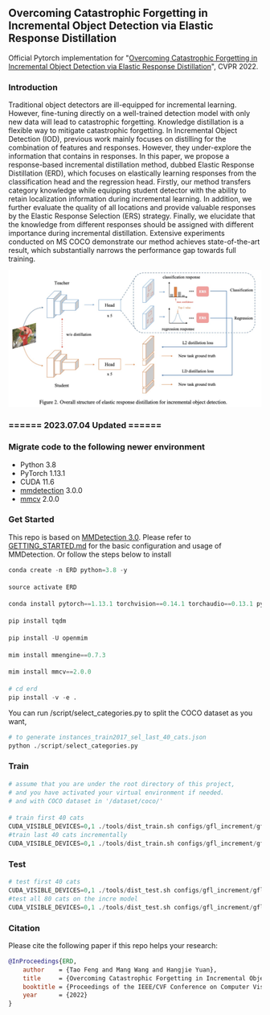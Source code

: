 ## Overcoming Catastrophic Forgetting in Incremental Object Detection via Elastic Response Distillation

Official Pytorch implementation for "[Overcoming Catastrophic Forgetting in Incremental Object Detection via Elastic Response Distillation](https://arxiv.org/abs/2204.02136)", CVPR 2022.

###  Introduction
Traditional object detectors are ill-equipped for incremental learning. However, fine-tuning directly on a well-trained detection model with only new data will lead to catastrophic forgetting. Knowledge distillation is a flexible way to mitigate catastrophic forgetting. In Incremental Object Detection (IOD), previous work mainly focuses on distilling for the combination of features and responses. However, they under-explore the information that contains in responses. In this paper, we propose a response-based incremental distillation method, dubbed Elastic Response Distillation (ERD), which focuses on elastically learning responses from the classification head and the regression head. Firstly, our method transfers category knowledge while equipping student detector with the ability to retain localization information during incremental learning. In addition, we further evaluate the quality of all locations and provide valuable responses by the Elastic Response Selection (ERS) strategy. Finally, we elucidate that the knowledge from different responses should be assigned with different importance during incremental distillation. Extensive experiments conducted on MS COCO demonstrate our method achieves state-of-the-art result, which substantially narrows the performance gap towards full training. 

<p align='left'>
  <img src='figs/framework.jpg' width='721'/>
</p>

### ====== 2023.07.04 Updated  ======
### Migrate code to the following newer environment
- Python 3.8
- PyTorch 1.13.1
- CUDA 11.6
- [mmdetection](https://github.com/open-mmlab/mmdetection) 3.0.0
- [mmcv](https://github.com/open-mmlab/mmcv) 2.0.0

### Get Started

This repo is based on [MMDetection 3.0](https://github.com/open-mmlab/mmdetection). Please refer to [GETTING_STARTED.md](https://mmdetection.readthedocs.io/en/v3.0.0/get_started.html) for the basic configuration and usage of MMDetection.
Or follow the steps below to install

```python
conda create -n ERD python=3.8 -y

source activate ERD

conda install pytorch==1.13.1 torchvision==0.14.1 torchaudio==0.13.1 pytorch-cuda=11.6 -c pytorch -c nvidia

pip install tqdm

pip install -U openmim

mim install mmengine==0.7.3

mim install mmcv==2.0.0

# cd erd 
pip install -v -e .
```

You can run /script/select_categories.py to split the COCO dataset as you want,

```python
# to generate instances_train2017_sel_last_40_cats.json
python ./script/select_categories.py

```


### Train
```python
# assume that you are under the root directory of this project,
# and you have activated your virtual environment if needed.
# and with COCO dataset in '/dataset/coco/'

# train first 40 cats
CUDA_VISIBLE_DEVICES=0,1 ./tools/dist_train.sh configs/gfl_increment/gfl_r50_fpn_1x_coco_first_40_cats.py 2 --work-dir=../ERD_results/gfl_increment/gfl_r50_fpn_1x_coco_first_40_cats
#train last 40 cats incrementally
CUDA_VISIBLE_DEVICES=0,1 ./tools/dist_train.sh configs/gfl_increment/gfl_r50_fpn_1x_coco_first_40_incre_last_40_cats.py 2 --work-dir=../ERD_results/gfl_increment/gfl_r50_fpn_1x_coco_first_40_incre_last_40_cats
```

### Test
```python
# test first 40 cats
CUDA_VISIBLE_DEVICES=0,1 ./tools/dist_test.sh configs/gfl_increment/gfl_r50_fpn_1x_coco_first_40_cats.py ../ERD_results/gfl_increment/gfl_r50_fpn_1x_coco_first_40_cats/epoch_12.pth 2 --cfg-options test_evaluator.classwise=True
#test all 80 cats on the incre model
CUDA_VISIBLE_DEVICES=0,1 ./tools/dist_test.sh configs/gfl_increment/gfl_r50_fpn_1x_coco_first_40_incre_last_40_cats.py ../ERD_results/gfl_increment/gfl_r50_fpn_1x_coco_first_40_incre_last_40_cats/epoch_12.pth 2 --cfg-options test_evaluator.classwise=True

```

### Citation
Please cite the following paper if this repo helps your research:
```bibtex
@InProceedings{ERD,
    author    = {Tao Feng and Mang Wang and Hangjie Yuan},
    title     = {Overcoming Catastrophic Forgetting in Incremental Object Detection via Elastic Response Distillation},
    booktitle = {Proceedings of the IEEE/CVF Conference on Computer Vision and Pattern Recognition},
    year      = {2022}
}
```
